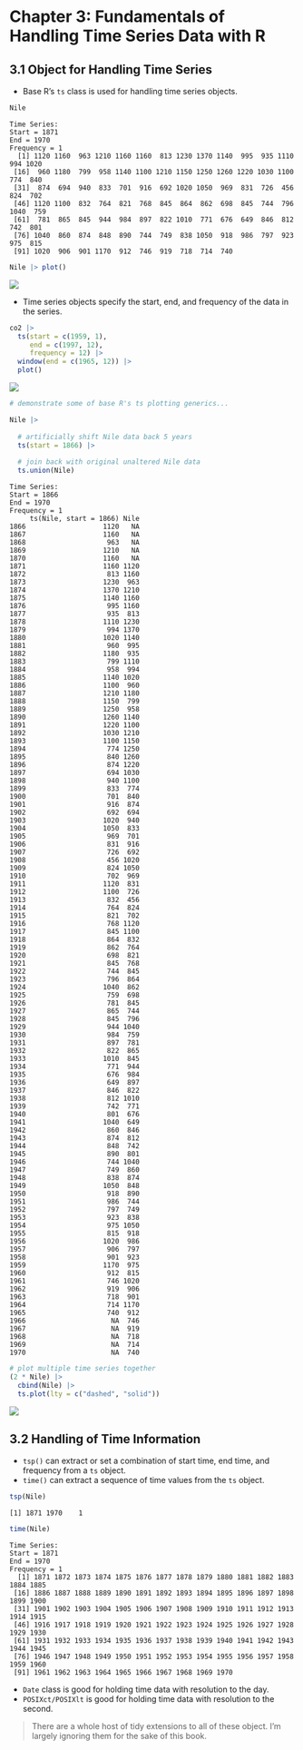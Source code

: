 Chapter 3: Fundamentals of Handling Time Series Data with R
================

## 3.1 Object for Handling Time Series

- Base R’s `ts` class is used for handling time series objects.

``` r
Nile
```

    Time Series:
    Start = 1871 
    End = 1970 
    Frequency = 1 
      [1] 1120 1160  963 1210 1160 1160  813 1230 1370 1140  995  935 1110  994 1020
     [16]  960 1180  799  958 1140 1100 1210 1150 1250 1260 1220 1030 1100  774  840
     [31]  874  694  940  833  701  916  692 1020 1050  969  831  726  456  824  702
     [46] 1120 1100  832  764  821  768  845  864  862  698  845  744  796 1040  759
     [61]  781  865  845  944  984  897  822 1010  771  676  649  846  812  742  801
     [76] 1040  860  874  848  890  744  749  838 1050  918  986  797  923  975  815
     [91] 1020  906  901 1170  912  746  919  718  714  740

``` r
Nile |> plot()
```

![](chapter-03-notes_files/figure-commonmark/unnamed-chunk-1-1.png)

- Time series objects specify the start, end, and frequency of the data
  in the series.

``` r
co2 |> 
  ts(start = c(1959, 1),
     end = c(1997, 12),
     frequency = 12) |> 
  window(end = c(1965, 12)) |>
  plot()
```

![](chapter-03-notes_files/figure-commonmark/unnamed-chunk-2-1.png)

``` r
# demonstrate some of base R's ts plotting generics...

Nile |>
  
  # artificially shift Nile data back 5 years
  ts(start = 1866) |> 
  
  # join back with original unaltered Nile data
  ts.union(Nile)
```

    Time Series:
    Start = 1866 
    End = 1970 
    Frequency = 1 
         ts(Nile, start = 1866) Nile
    1866                   1120   NA
    1867                   1160   NA
    1868                    963   NA
    1869                   1210   NA
    1870                   1160   NA
    1871                   1160 1120
    1872                    813 1160
    1873                   1230  963
    1874                   1370 1210
    1875                   1140 1160
    1876                    995 1160
    1877                    935  813
    1878                   1110 1230
    1879                    994 1370
    1880                   1020 1140
    1881                    960  995
    1882                   1180  935
    1883                    799 1110
    1884                    958  994
    1885                   1140 1020
    1886                   1100  960
    1887                   1210 1180
    1888                   1150  799
    1889                   1250  958
    1890                   1260 1140
    1891                   1220 1100
    1892                   1030 1210
    1893                   1100 1150
    1894                    774 1250
    1895                    840 1260
    1896                    874 1220
    1897                    694 1030
    1898                    940 1100
    1899                    833  774
    1900                    701  840
    1901                    916  874
    1902                    692  694
    1903                   1020  940
    1904                   1050  833
    1905                    969  701
    1906                    831  916
    1907                    726  692
    1908                    456 1020
    1909                    824 1050
    1910                    702  969
    1911                   1120  831
    1912                   1100  726
    1913                    832  456
    1914                    764  824
    1915                    821  702
    1916                    768 1120
    1917                    845 1100
    1918                    864  832
    1919                    862  764
    1920                    698  821
    1921                    845  768
    1922                    744  845
    1923                    796  864
    1924                   1040  862
    1925                    759  698
    1926                    781  845
    1927                    865  744
    1928                    845  796
    1929                    944 1040
    1930                    984  759
    1931                    897  781
    1932                    822  865
    1933                   1010  845
    1934                    771  944
    1935                    676  984
    1936                    649  897
    1937                    846  822
    1938                    812 1010
    1939                    742  771
    1940                    801  676
    1941                   1040  649
    1942                    860  846
    1943                    874  812
    1944                    848  742
    1945                    890  801
    1946                    744 1040
    1947                    749  860
    1948                    838  874
    1949                   1050  848
    1950                    918  890
    1951                    986  744
    1952                    797  749
    1953                    923  838
    1954                    975 1050
    1955                    815  918
    1956                   1020  986
    1957                    906  797
    1958                    901  923
    1959                   1170  975
    1960                    912  815
    1961                    746 1020
    1962                    919  906
    1963                    718  901
    1964                    714 1170
    1965                    740  912
    1966                     NA  746
    1967                     NA  919
    1968                     NA  718
    1969                     NA  714
    1970                     NA  740

``` r
# plot multiple time series together
(2 * Nile) |>
  cbind(Nile) |>
  ts.plot(lty = c("dashed", "solid"))
```

![](chapter-03-notes_files/figure-commonmark/unnamed-chunk-3-1.png)

## 3.2 Handling of Time Information

- `tsp()` can extract or set a combination of start time, end time, and
  frequency from a `ts` object.
- `time()` can extract a sequence of time values from the `ts` object.

``` r
tsp(Nile)
```

    [1] 1871 1970    1

``` r
time(Nile)
```

    Time Series:
    Start = 1871 
    End = 1970 
    Frequency = 1 
      [1] 1871 1872 1873 1874 1875 1876 1877 1878 1879 1880 1881 1882 1883 1884 1885
     [16] 1886 1887 1888 1889 1890 1891 1892 1893 1894 1895 1896 1897 1898 1899 1900
     [31] 1901 1902 1903 1904 1905 1906 1907 1908 1909 1910 1911 1912 1913 1914 1915
     [46] 1916 1917 1918 1919 1920 1921 1922 1923 1924 1925 1926 1927 1928 1929 1930
     [61] 1931 1932 1933 1934 1935 1936 1937 1938 1939 1940 1941 1942 1943 1944 1945
     [76] 1946 1947 1948 1949 1950 1951 1952 1953 1954 1955 1956 1957 1958 1959 1960
     [91] 1961 1962 1963 1964 1965 1966 1967 1968 1969 1970

- `Date` class is good for holding time data with resolution to the day.
- `POSIXct/POSIXlt` is good for holding time data with resolution to the
  second.

> There are a whole host of tidy extensions to all of these object. I’m
> largely ignoring them for the sake of this book.
